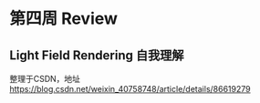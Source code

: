# 第四周 Review
## Light Field Rendering 自我理解
整理于CSDN，地址<a>https://blog.csdn.net/weixin_40758748/article/details/86619279</a>